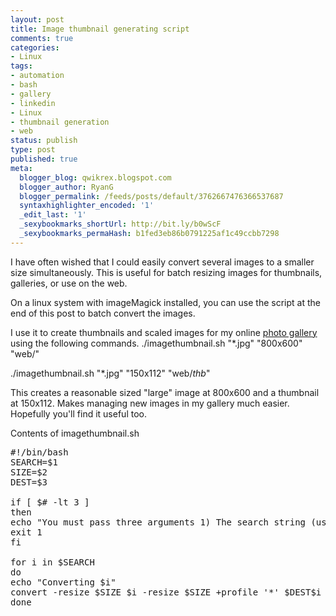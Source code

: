 ```yaml
---
layout: post
title: Image thumbnail generating script
comments: true
categories:
- Linux
tags:
- automation
- bash
- gallery
- linkedin
- Linux
- thumbnail generation
- web
status: publish
type: post
published: true
meta:
  blogger_blog: qwikrex.blogspot.com
  blogger_author: RyanG
  blogger_permalink: /feeds/posts/default/3762667476366537687
  syntaxhighlighter_encoded: '1'
  _edit_last: '1'
  _sexybookmarks_shortUrl: http://bit.ly/b0wScF
  _sexybookmarks_permaHash: b1fed3eb86b0791225af1c49ccbb7298
---
```

I have often wished that I could easily convert several images to a smaller size simultaneously.  This is useful for batch resizing images for thumbnails, galleries, or use on the web.

On a linux system with imageMagick installed, you can use the script at the end of this post to batch convert the images.

I use it to create thumbnails and scaled images for my online <a href="http://www.nslms.com/gallery">photo gallery</a> using the following commands.
./imagethumbnail.sh "*.jpg" "800x600" "web/"

./imagethumbnail.sh "*.jpg" "150x112" "web/_thb_"

This creates a reasonable sized "large" image at 800x600 and a thumbnail at 150x112.  Makes managing new images in my gallery much easier.  Hopefully you'll find it useful too.

Contents of imagethumbnail.sh
<pre lang="bash">#!/bin/bash
SEARCH=$1
SIZE=$2
DEST=$3

if [ $# -lt 3 ]
then
echo "You must pass three arguments 1) The search string (usually *.jpg) 2) The destination size I.E. 500x374 3) The destination directory"
exit 1
fi

for i in $SEARCH
do
echo "Converting $i"
convert -resize $SIZE $i -resize $SIZE +profile '*' $DEST$i
done</pre>
